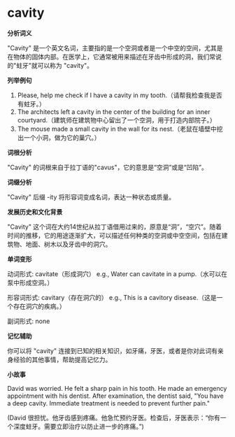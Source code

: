 # cavity

**分析词义**

  

"Cavity" 是一个英文名词，主要指的是一个空洞或者是一个中空的空间，尤其是在物体的固体内部。在医学上，它通常被用来描述在牙齿中形成的洞，我们常说的"蛀牙"就可以称为 "cavity"。

  

**列举例句**

  

1.  Please, help me check if I have a cavity in my tooth.（请帮我检查我是否有蛀牙。）
2.  The architects left a cavity in the center of the building for an inner courtyard.（建筑师在建筑物中心留出了一个空洞，用于打造内部院子。）
3.  The mouse made a small cavity in the wall for its nest.（老鼠在墙壁中挖出一个小洞，做为它的巢穴。）

  

**词根分析**

  

"Cavity" 的词根来自于拉丁语的"cavus"，它的意思是“空洞”或是“凹陷”。

  

**词缀分析**

  

"Cavity" 后缀 -ity 将形容词变成名词，表达一种状态或质量。

  

**发展历史和文化背景**

  

"Cavity" 这个词在大约14世纪从拉丁语借用过来的，原意是“洞”，“空穴”。随着时间的推移，它的用途逐渐扩大，可以描述任何种类的空洞或中空空间，包括在建筑物、地面、树木以及牙齿中的洞穴。

  

**单词变形**

  

动词形式: cavitate（形成洞穴） e.g., Water can cavitate in a pump.（水可以在泵中形成空洞。）

  

形容词形式: cavitary（存在洞穴的） e.g., This is a cavitory disease.（这是一个存在洞穴的疾病。）

  

副词形式: none

  

**记忆辅助**

  

你可以将 "cavity" 连接到已知的相关知识，如牙痛，牙医，或者是你对此词有亲身经验的其他事情，帮助提高记忆力。

  

**小故事**

  

David was worried. He felt a sharp pain in his tooth. He made an emergency appointment with his dentist. After examination, the dentist said, "You have a deep cavity. Immediate treatment is needed to prevent further pain."

  

(David 很担忧。他牙齿感到疼痛。他急忙预约牙医。检查后，牙医表示：“你有一个深度蛀牙。需要立即治疗以防止进一步的疼痛。”)
